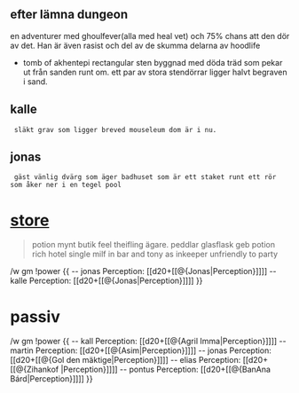 ## efter lämna dungeon
en adventurer med ghoulfever(alla med heal vet) och 75% chans att den dör av det. Han är även rasist och del av de skumma delarna av hoodlife


- tomb of akhentepi
     rectangular sten byggnad med döda träd som pekar ut från sanden runt om. ett par av stora stendörrar ligger halvt begraven i sand.

## kalle
     släkt grav som ligger breved mouseleum dom är i nu.

## jonas
     gäst vänlig dvärg som äger badhuset som är ett staket runt ett rör som åker ner i en tegel pool

#  [store](https://i.redd.it/ij3fk3qldlo71.png)
> potion mynt butik feel theifling ägare. peddlar glasflask geb potion
> rich hotel single milf in bar and tony as inkeeper unfriendly to party


/w gm !power {{ 
-- jonas Perception: [[d20+[[@{Jonas|Perception}]]]]
-- kalle Perception: [[d20+[[@{Jonas|Perception}]]]]
}}

# passiv
/w gm !power {{ 
-- kall Perception: [[d20+[[@{Agril Imma|Perception}]]]]
-- martin Perception: [[d20+[[@{Asim|Perception}]]]]
-- jonas Perception: [[d20+[[@{Gol den mäktige|Perception}]]]]
-- elias Perception: [[d20+[[@{Zihankof |Perception}]]]]
-- pontus Perception: [[d20+[[@{BanAna Bárd|Perception}]]]]
}}

